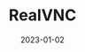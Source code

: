 ---
title: "RealVNC"
linkTitle: "RealVNC"
date: 2023-01-02
weight: 1
description: >
  En detaljert forklaring av RealVNC.
---